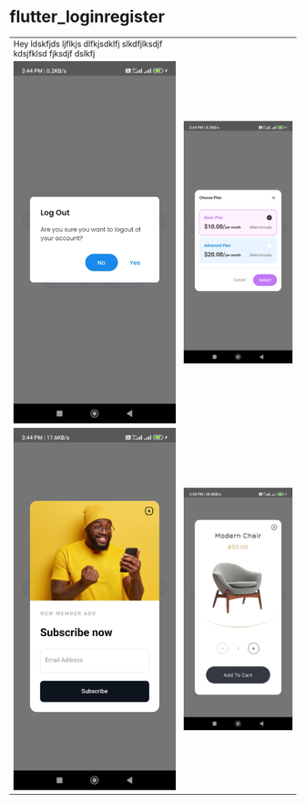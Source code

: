 # flutter_loginregister



<table> 
  <tr>
    <td> 
      Hey ldskfjds ljflkjs dlfkjsdklfj slkdfjlksdjf kdsjfklsd fjksdjf dslkfj
    </td>
  </tr>
  <tr>
  <td> 
      <img src="https://github.com/mitsBhadeshiya/Flutter_centerpopup/blob/main/Demo1.jpg?raw=true" width="300">
 </td>
  <td> 
      <img src="https://github.com/mitsBhadeshiya/Flutter_centerpopup/blob/main/Demo2.jpg?raw=true" width="300">
 </td>
 </tr>
 <tr>
  <td>
      <img src="https://github.com/mitsBhadeshiya/Flutter_centerpopup/blob/main/Demo3.jpg?raw=true" width="300">
  </td>   
  <td>
    <img src="https://github.com/mitsBhadeshiya/Flutter_centerpopup/blob/main/Demo4.jpg?raw=true" width="300">
  </td>
 </tr>
</table>
